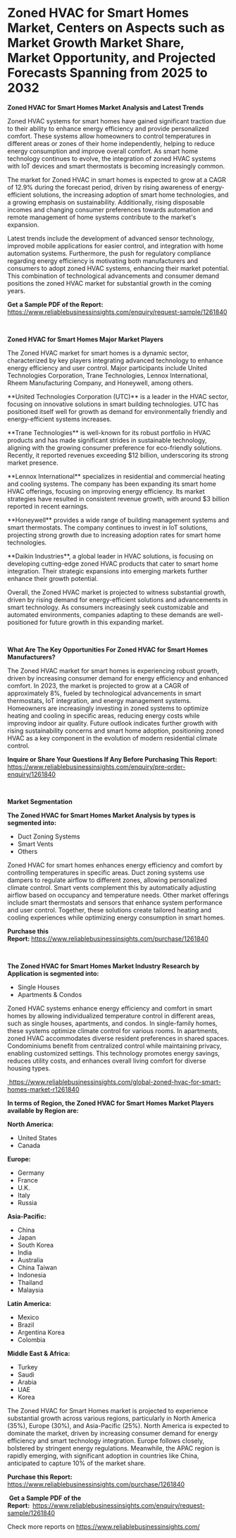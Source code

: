 <p><h1>Zoned HVAC for Smart Homes Market, Centers on Aspects such as Market Growth Market Share, Market Opportunity, and Projected Forecasts Spanning from 2025 to 2032</h1></p><p><strong>Zoned HVAC for Smart Homes Market Analysis and Latest Trends</strong></p>
<p><p>Zoned HVAC systems for smart homes have gained significant traction due to their ability to enhance energy efficiency and provide personalized comfort. These systems allow homeowners to control temperatures in different areas or zones of their home independently, helping to reduce energy consumption and improve overall comfort. As smart home technology continues to evolve, the integration of zoned HVAC systems with IoT devices and smart thermostats is becoming increasingly common.</p><p>The market for Zoned HVAC in smart homes is expected to grow at a CAGR of 12.9% during the forecast period, driven by rising awareness of energy-efficient solutions, the increasing adoption of smart home technologies, and a growing emphasis on sustainability. Additionally, rising disposable incomes and changing consumer preferences towards automation and remote management of home systems contribute to the market's expansion.</p><p>Latest trends include the development of advanced sensor technology, improved mobile applications for easier control, and integration with home automation systems. Furthermore, the push for regulatory compliance regarding energy efficiency is motivating both manufacturers and consumers to adopt zoned HVAC systems, enhancing their market potential. This combination of technological advancements and consumer demand positions the zoned HVAC market for substantial growth in the coming years.</p></p>
<p><strong>Get a Sample PDF of the Report:&nbsp;</strong> <a href="https://www.reliablebusinessinsights.com/enquiry/request-sample/1261840?utm_campaign=2248&utm_medium=2&utm_source=Github&utm_content=ia&utm_term=11042025&utm_id=zoned-hvac-for-smart-homes">https://www.reliablebusinessinsights.com/enquiry/request-sample/1261840</a></p>
<p>&nbsp;</p>
<p><strong>Zoned HVAC for Smart Homes Major Market Players</strong></p>
<p><p>The Zoned HVAC market for smart homes is a dynamic sector, characterized by key players integrating advanced technology to enhance energy efficiency and user control. Major participants include United Technologies Corporation, Trane Technologies, Lennox International, Rheem Manufacturing Company, and Honeywell, among others. </p><p>**United Technologies Corporation (UTC)** is a leader in the HVAC sector, focusing on innovative solutions in smart building technologies. UTC has positioned itself well for growth as demand for environmentally friendly and energy-efficient systems increases.</p><p>**Trane Technologies** is well-known for its robust portfolio in HVAC products and has made significant strides in sustainable technology, aligning with the growing consumer preference for eco-friendly solutions. Recently, it reported revenues exceeding $12 billion, underscoring its strong market presence.</p><p>**Lennox International** specializes in residential and commercial heating and cooling systems. The company has been expanding its smart home HVAC offerings, focusing on improving energy efficiency. Its market strategies have resulted in consistent revenue growth, with around $3 billion reported in recent earnings.</p><p>**Honeywell** provides a wide range of building management systems and smart thermostats. The company continues to invest in IoT solutions, projecting strong growth due to increasing adoption rates for smart home technologies.</p><p>**Daikin Industries**, a global leader in HVAC solutions, is focusing on developing cutting-edge zoned HVAC products that cater to smart home integration. Their strategic expansions into emerging markets further enhance their growth potential.</p><p>Overall, the Zoned HVAC market is projected to witness substantial growth, driven by rising demand for energy-efficient solutions and advancements in smart technology. As consumers increasingly seek customizable and automated environments, companies adapting to these demands are well-positioned for future growth in this expanding market.</p></p>
<p>&nbsp;</p>
<p><strong>What Are The Key Opportunities For Zoned HVAC for Smart Homes Manufacturers?</strong></p>
<p><p>The Zoned HVAC market for smart homes is experiencing robust growth, driven by increasing consumer demand for energy efficiency and enhanced comfort. In 2023, the market is projected to grow at a CAGR of approximately 8%, fueled by technological advancements in smart thermostats, IoT integration, and energy management systems. Homeowners are increasingly investing in zoned systems to optimize heating and cooling in specific areas, reducing energy costs while improving indoor air quality. Future outlook indicates further growth with rising sustainability concerns and smart home adoption, positioning zoned HVAC as a key component in the evolution of modern residential climate control.</p></p>
<p><strong>Inquire or Share Your Questions If Any Before Purchasing This Report:</strong> <a href="https://www.reliablebusinessinsights.com/enquiry/pre-order-enquiry/1261840?utm_campaign=2248&utm_medium=2&utm_source=Github&utm_content=ia&utm_term=11042025&utm_id=zoned-hvac-for-smart-homes">https://www.reliablebusinessinsights.com/enquiry/pre-order-enquiry/1261840</a></p>
<p>&nbsp;</p>
<p><strong>Market Segmentation</strong></p>
<p><strong>The Zoned HVAC for Smart Homes Market Analysis by types is segmented into:</strong></p>
<p><ul><li>Duct Zoning Systems</li><li>Smart Vents</li><li>Others</li></ul></p>
<p><p>Zoned HVAC for smart homes enhances energy efficiency and comfort by controlling temperatures in specific areas. Duct zoning systems use dampers to regulate airflow to different zones, allowing personalized climate control. Smart vents complement this by automatically adjusting airflow based on occupancy and temperature needs. Other market offerings include smart thermostats and sensors that enhance system performance and user control. Together, these solutions create tailored heating and cooling experiences while optimizing energy consumption in smart homes.</p></p>
<p><strong>Purchase this Report:&nbsp;</strong><a href="https://www.reliablebusinessinsights.com/purchase/1261840?utm_campaign=2248&utm_medium=2&utm_source=Github&utm_content=ia&utm_term=11042025&utm_id=zoned-hvac-for-smart-homes">https://www.reliablebusinessinsights.com/purchase/1261840</a></p>
<p>&nbsp;</p>
<p><strong>The Zoned HVAC for Smart Homes Market Industry Research by Application is segmented into:</strong></p>
<p><ul><li>Single Houses</li><li>Apartments & Condos</li></ul></p>
<p><p>Zoned HVAC systems enhance energy efficiency and comfort in smart homes by allowing individualized temperature control in different areas, such as single houses, apartments, and condos. In single-family homes, these systems optimize climate control for various rooms. In apartments, zoned HVAC accommodates diverse resident preferences in shared spaces. Condominiums benefit from centralized control while maintaining privacy, enabling customized settings. This technology promotes energy savings, reduces utility costs, and enhances overall living comfort for diverse housing types.</p></p>
<p><a href="https://www.reliablebusinessinsights.com/global-zoned-hvac-for-smart-homes-market-r1261840?utm_campaign=2248&utm_medium=2&utm_source=Github&utm_content=ia&utm_term=11042025&utm_id=zoned-hvac-for-smart-homes">&nbsp;https://www.reliablebusinessinsights.com/global-zoned-hvac-for-smart-homes-market-r1261840</a></p>
<p><strong>In terms of Region, the Zoned HVAC for Smart Homes Market Players available by Region are:</strong></p>
<p>
    <p> <strong> North America: </strong>
        <ul>
            <li>United States</li>
            <li>Canada</li>
        </ul>
        </p> 
    <p> <strong> Europe: </strong>
        <ul>
            <li>Germany</li>
            <li>France</li>
            <li>U.K.</li>
            <li>Italy</li>
            <li>Russia</li>
        </ul>
        </p> 
    <p> <strong> Asia-Pacific: </strong>
        <ul>
            <li>China</li>
            <li>Japan</li>
            <li>South Korea</li>
            <li>India</li>
            <li>Australia</li>
            <li>China Taiwan</li>
            <li>Indonesia</li>
            <li>Thailand</li>
            <li>Malaysia</li>
        </ul>
        </p> 
    <p> <strong> Latin America: </strong>
        <ul>
            <li>Mexico</li>
            <li>Brazil</li>
            <li>Argentina Korea</li>
            <li>Colombia</li>
        </ul>
        </p> 
    <p> <strong> Middle East & Africa: </strong>
        <ul>
            <li>Turkey</li>
            <li>Saudi</li>
            <li>Arabia</li>
            <li>UAE</li>
            <li>Korea</li>
        </ul>
    </p>
    </p>
<p><p>The Zoned HVAC for Smart Homes market is projected to experience substantial growth across various regions, particularly in North America (35%), Europe (30%), and Asia-Pacific (25%). North America is expected to dominate the market, driven by increasing consumer demand for energy efficiency and smart technology integration. Europe follows closely, bolstered by stringent energy regulations. Meanwhile, the APAC region is rapidly emerging, with significant adoption in countries like China, anticipated to capture 10% of the market share.</p></p>
<p><strong>Purchase this Report: </strong><a href="https://www.reliablebusinessinsights.com/purchase/1261840?utm_campaign=2248&utm_medium=2&utm_source=Github&utm_content=ia&utm_term=11042025&utm_id=zoned-hvac-for-smart-homes">https://www.reliablebusinessinsights.com/purchase/1261840</a></p>
<p>&nbsp;<strong>Get a Sample PDF of the Report:&nbsp;&nbsp;</strong><a href="https://www.reliablebusinessinsights.com/enquiry/request-sample/1261840?utm_campaign=2248&utm_medium=2&utm_source=Github&utm_content=ia&utm_term=11042025&utm_id=zoned-hvac-for-smart-homes">https://www.reliablebusinessinsights.com/enquiry/request-sample/1261840</a></p>
<p><strong></strong></p>
<p>Check more reports on <a href="https://www.reliablebusinessinsights.com/?utm_campaign=2248&utm_medium=2&utm_source=Github&utm_content=ia&utm_term=11042025&utm_id=zoned-hvac-for-smart-homes">https://www.reliablebusinessinsights.com/</a></p>